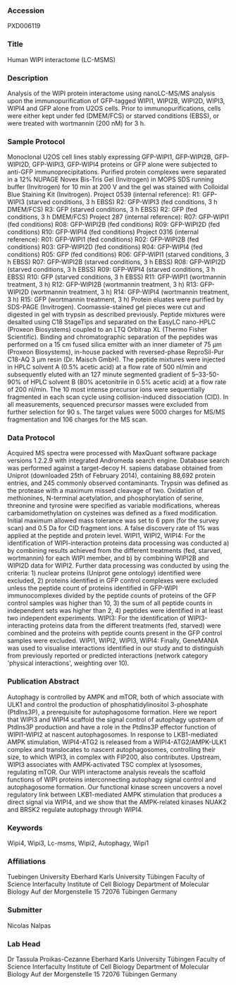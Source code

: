 ### Accession
PXD006119

### Title
Human WIPI interactome (LC-MSMS)

### Description
Analysis of the WIPI protein interactome using nanoLC-MS/MS analysis upon the immunopurification of GFP-tagged WIPI1, WIPI2B, WIPI2D, WIPI3, WIPI4 and GFP alone from U2OS cells. Prior to immunopurifications, cells were either kept under fed (DMEM/FCS) or starved conditions (EBSS), or were treated with wortmannin (200 nM) for 3 h.

### Sample Protocol
Monoclonal U2OS cell lines stably expressing GFP-WIPI1, GFP-WIPI2B, GFP-WIPI2D, GFP-WIPI3, GFP-WIPI4 proteins or GFP alone were subjected to anti-GFP immunoprecipitations. Purified protein complexes were separated in a 12% NUPAGE Novex Bis-Tris Gel (Invitrogen) in MOPS SDS running buffer (Invitrogen) for 10 min at 200 V and the gel was stained with Colloidal Blue Staining Kit (Invitrogen).  Project 0539 (internal reference): R1: GFP-WIPI3 (starved conditions, 3 h EBSS)  R2: GFP-WIPI3 (fed conditions, 3 h DMEM/FCS)  R3: GFP (starved conditions, 3 h EBSS)  R2: GFP (fed conditions, 3 h DMEM/FCS)   Project 287 (internal reference): R07: GFP-WIPI1 (fed conditions) R08: GFP-WIPI2B (fed conditions) R09: GFP-WIPI2D (fed conditions) R10: GFP-WIPI4 (fed conditions)  Project 0316 (internal reference): R01: GFP-WIPI1 (fed conditions) R02: GFP-WIPI2B (fed conditions) R03: GFP-WIPI2D (fed conditions) R04: GFP-WIPI4 (fed conditions) R05: GFP (fed conditions) R06: GFP-WIPI1 (starved conditions, 3 h EBSS)  R07: GFP-WIPI2B (starved conditions, 3 h EBSS)  R08: GFP-WIPI2D (starved conditions, 3 h EBSS)  R09: GFP-WIPI4 (starved conditions, 3 h EBSS)  R10: GFP (starved conditions, 3 h EBSS) R11: GFP-WIPI1 (wortmannin treatment, 3 h)  R12: GFP-WIPI2B (wortmannin treatment, 3 h)  R13: GFP-WIPI2D (wortmannin treatment, 3 h)  R14: GFP-WIPI4 (wortmannin treatment, 3 h)  R15: GFP (wortmannin treatment, 3 h)  Protein eluates were purified by SDS-PAGE (Invitrogen). Coomassie-stained gel pieces were cut and digested in gel with trypsin as described previously. Peptide mixtures were desalted using C18 StageTips and separated on the EasyLC nano-HPLC (Proxeon Biosystems) coupled to an LTQ Orbitrap XL (Thermo Fisher Scientific). Binding and chromatographic separation of the peptides was performed on a 15 cm fused silica emitter with an inner diameter of 75 µm (Proxeon Biosystems),  in-house packed with reversed-phase ReproSil-Pur C18-AQ 3 µm resin (Dr. Maisch GmbH). The peptide mixtures were injected in HPLC solvent A (0.5% acetic acid) at a flow rate of 500 nl/min and subsequently eluted with an 127 minute segmented gradient of 5–33-50-90% of HPLC solvent B (80% acetonitrile in 0.5% acetic acid) at a flow rate of 200 nl/min. The 10 most intense precursor ions were sequentially fragmented in each scan cycle using collision-induced dissociation (CID). In all measurements, sequenced precursor masses were excluded from further selection for 90 s. The target values were 5000 charges for MS/MS fragmentation and 106 charges for the MS scan.

### Data Protocol
Acquired MS spectra were processed with MaxQuant software package versions 1.2.2.9 with integrated Andromeda search engine. Database search was performed against a target-decoy H. sapiens database obtained from Uniprot (downloaded 25th of February 2014), containing 88,692 protein entries, and 245 commonly observed contaminants. Trypsin was defined as the protease with a maximum missed cleavage of two. Oxidation of methionines, N-terminal acetylation, and phosphorylation of serine, threonine and tyrosine were specified as variable modifications, whereas carbamidomethylation on cysteines was defined as a fixed modification. Initial maximum allowed mass tolerance was set to 6 ppm (for the survey scan) and 0.5 Da for CID fragment ions. A false discovery rate of 1% was applied at the peptide and protein level.  WIPI1, WIPI2, WIPI4: For the identification of WIPI-interaction proteins data processing was conducted a) by combining results achieved from the different treatments (fed, starved, wortmannin) for each WIPI member, and b) by combining WIPI2B and WIPI2D data for WIPI2. Further data processing was conducted by using the criteria: 1) nuclear proteins (Uniprot gene ontology) identified were excluded, 2) proteins identified in GFP control complexes were excluded unless the peptide count of proteins identified in GFP-WIPI immunocomplexes divided by the peptide counts of proteins of the GFP control samples was higher than 10, 3) the sum of all peptide counts in independent sets was higher than 2, 4) peptides were identified in at least two independent experiments.  WIPI3: For the identification of WIPI3-interacting proteins data from the different treatments (fed, starved) were combined and the proteins with peptide counts present in the GFP control samples were excluded.  WIPI1, WIPI2, WIPI3, WIPI4: Finally, GeneMANIA was used to visualise interactions identified in our study and to distinguish from previously reported or predicted interactions (network category 'physical interactions', weighting over 10).

### Publication Abstract
Autophagy is controlled by AMPK and mTOR, both of which associate with ULK1 and control the production of phosphatidylinositol 3-phosphate (PtdIns3P), a prerequisite for autophagosome formation. Here we report that WIPI3 and WIPI4 scaffold the signal control of autophagy upstream of PtdIns3P production and have a role in the PtdIns3P effector function of WIPI1-WIPI2 at nascent autophagosomes. In response to LKB1-mediated AMPK stimulation, WIPI4-ATG2 is released from a WIPI4-ATG2/AMPK-ULK1 complex and translocates to nascent autophagosomes, controlling their size, to which WIPI3, in complex with FIP200, also contributes. Upstream, WIPI3 associates with AMPK-activated TSC complex at lysosomes, regulating mTOR. Our WIPI interactome analysis reveals the scaffold functions of WIPI proteins interconnecting autophagy signal control and autophagosome formation. Our functional kinase screen uncovers a novel regulatory link between LKB1-mediated AMPK stimulation that produces a direct signal via WIPI4, and we show that the AMPK-related kinases NUAK2 and BRSK2 regulate autophagy through WIPI4.

### Keywords
Wipi4, Wipi3, Lc-msms, Wipi2, Autophagy, Wipi1

### Affiliations
Tuebingen University
Eberhard Karls University Tübingen Faculty of Science Interfaculty Institute of Cell Biology  Department of Molecular Biology Auf der Morgenstelle 15 72076 Tübingen Germany

### Submitter
Nicolas Nalpas

### Lab Head
Dr Tassula Proikas-Cezanne
Eberhard Karls University Tübingen Faculty of Science Interfaculty Institute of Cell Biology  Department of Molecular Biology Auf der Morgenstelle 15 72076 Tübingen Germany


